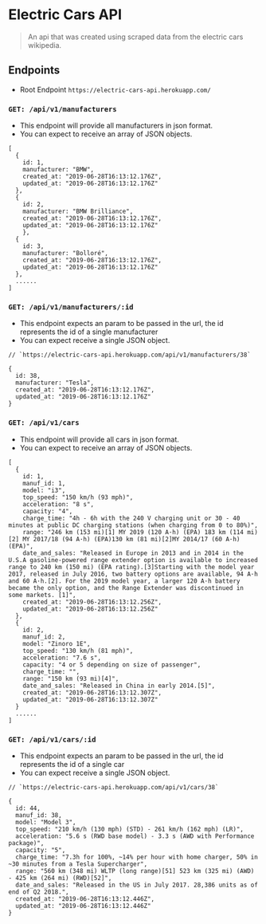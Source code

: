# Electric Cars API
> An api that was created using scraped data from the electric cars wikipedia.

## Endpoints
- Root Endpoint `https://electric-cars-api.herokuapp.com/`

### `GET: /api/v1/manufacturers`
  * This endpoint will provide all manufacturers in json format.
  * You can expect to receive an array of JSON objects.

```
[
  {
    id: 1,
    manufacturer: "BMW",
    created_at: "2019-06-28T16:13:12.176Z",
    updated_at: "2019-06-28T16:13:12.176Z"
  },
  {
    id: 2,
    manufacturer: "BMW Brilliance",
    created_at: "2019-06-28T16:13:12.176Z",
    updated_at: "2019-06-28T16:13:12.176Z"
    },
  {
    id: 3,
    manufacturer: "Bolloré",
    created_at: "2019-06-28T16:13:12.176Z",
    updated_at: "2019-06-28T16:13:12.176Z"
  },
  ......
]
```

### `GET: /api/v1/manufacturers/:id`
  * This endpoint expects an param to be passed in the url, the id represents the id of a single manufacturer
  * You can expect receive a single JSON object.

```
// `https://electric-cars-api.herokuapp.com/api/v1/manufacturers/38`

{
  id: 38,
  manufacturer: "Tesla",
  created_at: "2019-06-28T16:13:12.176Z",
  updated_at: "2019-06-28T16:13:12.176Z"
}
```

### `GET: /api/v1/cars`
  * This endpoint will provide all cars in json format.
  * You can expect to receive an array of JSON objects.

```
[
  {
    id: 1,
    manuf_id: 1,
    model: "i3",
    top_speed: "150 km/h (93 mph)",
    acceleration: "8 s",
    capacity: "4",
    charge_time: "4h - 6h with the 240 V charging unit or 30 - 40 minutes at public DC charging stations (when charging from 0 to 80%)",
    range: "246 km (153 mi)[1] MY 2019 (120 A·h) (EPA) 183 km (114 mi)[2] MY 2017/18 (94 A·h) (EPA)130 km (81 mi)[2]MY 2014/17 (60 A·h) (EPA)",
    date_and_sales: "Released in Europe in 2013 and in 2014 in the U.S.A gasoline-powered range extender option is available to increased range to 240 km (150 mi) (EPA rating).[3]Starting with the model year 2017, released in July 2016, two battery options are available, 94 A·h and 60 A·h.[2]. For the 2019 model year, a larger 120 A·h battery became the only option, and the Range Extender was discontinued in some markets. [1]",
    created_at: "2019-06-28T16:13:12.256Z",
    updated_at: "2019-06-28T16:13:12.256Z"
  },
  {
    id: 2,
    manuf_id: 2,
    model: "Zinoro 1E",
    top_speed: "130 km/h (81 mph)",
    acceleration: "7.6 s",
    capacity: "4 or 5 depending on size of passenger",
    charge_time: "",
    range: "150 km (93 mi)[4]",
    date_and_sales: "Released in China in early 2014.[5]",
    created_at: "2019-06-28T16:13:12.307Z",
    updated_at: "2019-06-28T16:13:12.307Z"
  }
  ......
]
```

### `GET: /api/v1/cars/:id`
  * This endpoint expects an param to be passed in the url, the id represents the id of a single car
  * You can expect receive a single JSON object.

```
// `https://electric-cars-api.herokuapp.com/api/v1/cars/38`

{
  id: 44,
  manuf_id: 38,
  model: "Model 3",
  top_speed: "210 km/h (130 mph) (STD) - 261 km/h (162 mph) (LR)",
  acceleration: "5.6 s (RWD base model) - 3.3 s (AWD with Performance package)",
  capacity: "5",
  charge_time: "7.3h for 100%, ~14% per hour with home charger, 50% in ~30 minutes from a Tesla Supercharger",
  range: "560 km (348 mi) WLTP (long range)[51] 523 km (325 mi) (AWD) - 425 km (264 mi) (RWD)[52]",
  date_and_sales: "Released in the US in July 2017. 28,386 units as of end of Q2 2018.",
  created_at: "2019-06-28T16:13:12.446Z",
  updated_at: "2019-06-28T16:13:12.446Z"
}
```

